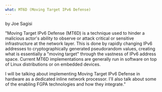 ```yaml
---
what: MT6D (Moving Target IPv6 Defense)
---
```

by Joe Sagisi

"Moving Target IPv6 Defense (MT6D) is a technique used to hinder a malicious actor's ability to observe or attack critical or sensitive infrastructure at the network layer.  This is done by rapidly changing IPv6 addresses to cryptographically generated pseudorandom values, creating what is essentially a "moving target" through the vastness of IPv6 address space.  Current MT6D implementations are generally run in software on top of Linux distributions or on embedded devices.  

I will be talking about implementing Moving Target IPv6 Defense in hardware as a dedicated inline network processor.  I'll also talk about some of the enabling FGPA technologies and how they integrate."
